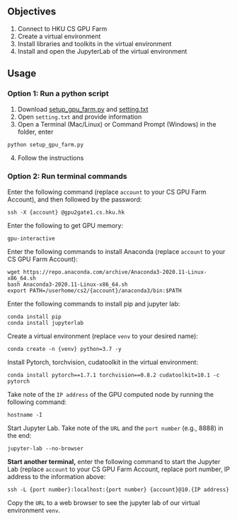 
## __Objectives__
1. Connect to HKU CS GPU Farm
2. Create a virtual environment
3. Install libraries and toolkits in the virtual environment
4. Install and open the JupyterLab of the virtual environment



## __Usage__

### Option 1: Run a python script

1. Download <a href="https://github.com/WuKunhuan/HKU_COMP3340/blob/main/HKU%20CS%20GPU%20Farm/setup_gpu_farm.py" target="_blank">setup_gpu_farm.py</a> and <a href="https://github.com/WuKunhuan/HKU_COMP3340/blob/main/HKU%20CS%20GPU%20Farm/setting.txt" target="_blank">setting.txt</a>
2. Open ```setting.txt``` and provide information
3. Open a Terminal (Mac/Linux) or Command Prompt (Windows) in the folder, enter 
```python
python setup_gpu_farm.py
```
4. Follow the instructions

### Option 2: Run terminal commands

Enter the following command (replace ```account``` to your CS GPU Farm Account), and then followed by the password: 

```
ssh -X {account} @gpu2gate1.cs.hku.hk
```

Enter the following to get GPU memory: 

```
gpu-interactive
```

Enter the following commands to install Anaconda (replace ```account``` to your CS GPU Farm Account): 

```
wget https://repo.anaconda.com/archive/Anaconda3-2020.11-Linux-x86_64.sh
bash Anaconda3-2020.11-Linux-x86_64.sh
export PATH=/userhome/cs2/{account}/anaconda3/bin:$PATH
```

Enter the following commands to install pip and jupyter lab: 

```
conda install pip
conda install jupyterlab
```

Create a virtual environment (replace ```venv``` to your desired name): 

```
conda create -n {venv} python=3.7 -y
```

Install Pytorch, torchvision, cudatoolkit in the virtual environment: 

```
conda install pytorch==1.7.1 torchvision==0.8.2 cudatoolkit=10.1 -c pytorch
```

Take note of the ```IP address``` of the GPU computed node by running the following command: 

```
hostname -I
```

Start Jupyter Lab. Take note of the ```URL``` and the ```port number``` (e.g., 8888) in the end: 

```
jupyter-lab --no-browser
```

__Start another terminal,__ enter the following command to start the Jupyter Lab (replace ```account``` to your CS GPU Farm Account, replace port number, IP address to the information above: 
```
ssh -L {port number}:localhost:{port number} {account}@10.{IP address}
```

Copy the ```URL``` to a web browser to see the jupyter lab of our virtual environment ```venv```. 
